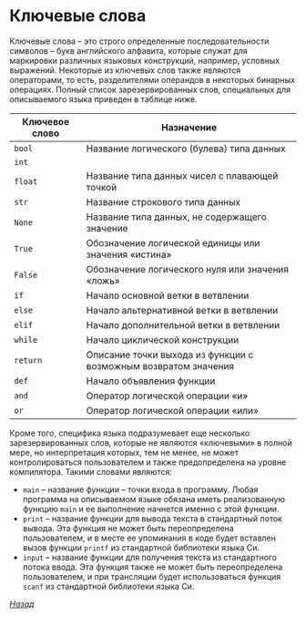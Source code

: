 # Ключевые слова

Ключевые слова – это строго определенные последовательности символов – букв английского алфавита, которые служат для маркировки различных языковых конструкций, например, условных выражений. Некоторые из ключевых слов также являются операторами, то есть, разделителями операндов в некоторых бинарных операциях. Полный список зарезервированных слов, специальных для описываемого языка приведен в таблице ниже.

Ключевое слово | Назначение
-------------- | ----------
`bool` | Название логического (булева) типа данных
`int` | | Название целочисленного типа данных
`float` | Название типа данных чисел с плавающей точкой
`str` | Название строкового типа данных
`None` | Название типа данных, не содержащего значение
`True` | Обозначение логической единицы или значения «истина»
`False` | Обозначение логического нуля или значения «ложь»
`if` | Начало основной ветки в ветвлении
`else` | Начало альтернативной ветки в ветвлении
`elif` | Начало дополнительной ветки в ветвлении
`while` | Начало циклической конструкции
`return` | Описание точки выхода из функции с возможным возвратом значения
`def` | Начало объявления функции
`and` | Оператор логической операции «и»
`or` | Оператор логической операции «или»

Кроме того, специфика языка подразумевает еще несколько зарезервированных слов, которые не являются «ключевыми» в полной мере, но интерпретация которых, тем не менее, не может контролироваться пользователем и также предопределена на уровне компилятора. Такими словами являются:
* `main` – название функции – точки входа в программу. Любая программа на описываемом языке обязана иметь реализованную функцию `main` и ее выполнение начнется именно с этой функции.
* `print` – название функции для вывода текста в стандартный поток вывода. Эта функция не может быть переопределена пользователем, и в месте ее упоминания в коде будет вставлен вызов функции `printf` из стандартной библиотеки языка Си.
* `input` – название функции для получения текста из стандартного потока ввода. Эта функция также не может быть переопределена пользователем, и при трансляции будет использоваться функция `scanf` из стандартной библиотеки языка Си.

[_Назад_](README.md)
